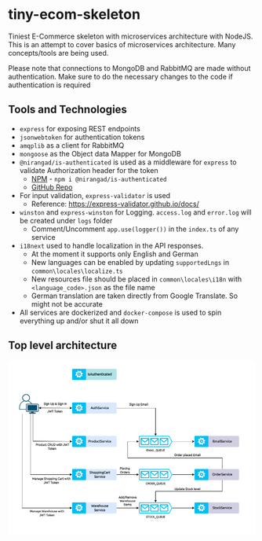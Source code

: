 # tiny-ecom-skeleton
Tiniest E-Commerce skeleton with microservices architecture with NodeJS. This is an attempt to cover basics of microservices architecture. Many concepts/tools are being used.

Please note that connections to MongoDB and RabbitMQ are made without authentication. Make sure to do the necessary changes to the code if authentication is required

## Tools and Technologies

- ```express``` for exposing REST endpoints
- ```jsonwebtoken``` for authentication tokens
- ```amqplib``` as a client for RabbitMQ
- ```mongoose``` as the Object data Mapper for MongoDB
- ```@nirangad/is-authenticated``` is used as a middleware for ```express``` to validate Authorization header for the token
  - [NPM](https://www.npmjs.com/package/@nirangad/is-authenticated) - ```npm i @nirangad/is-authenticated```
  - [GitHub Repo](https://github.com/nirangad/is-authenticated)
- For input validation, ```express-validator``` is used
  - Reference: https://express-validator.github.io/docs/
- ```winston``` and ```express-winston``` for Logging. ```access.log``` and ```error.log``` will be created under ```logs``` folder
  - Comment/Uncomment ```app.use(logger())``` in the ```index.ts``` of any service
- ```i18next``` used to handle localization in the API responses.
  - At the moment it supports only English and German
  - New languages can be enabled by updating ```supportedLngs``` in ```common\locales\localize.ts```
  - New resources file should be placed in ```common\locales\i18n``` with ```<language_code>.json``` as the file name
  - German translation are taken directly from Google Translate. So might not be accurate
- All services are dockerized and ```docker-compose``` is used to spin everything up and/or shut it all down

## Top level architecture

![Basic architecture](https://github.com/nirangad/tiny-ecom-skeleton/blob/main/assets/MicroservicesDemo.png)
